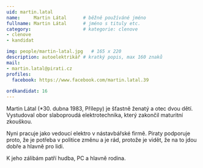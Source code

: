 ```yaml
---
uid: martin.latal
name:     Martin Látal  	# běžně používáné jméno
fullname: Martin Látal  	# jméno s tituly etc.
category:                   # kategorie: clenove
- clenove
- kandidat

img: people/martin-latal.jpg   # 165 x 220
description: autoelektrikář # kratký popis, max 160 znaků
mail:
- martin.latal@pirati.cz
profiles:
  facebook: https://www.facebook.com/martin.latal.39
  
ordkandidat: 16
---
```


Martin Látal (*30. dubna 1983, Přílepy) je šťastně ženatý a otec dvou dětí. Vystudoval obor slaboproudá elektrotechnika, který zakončil maturitní zkouškou.

Nyni pracuje jako vedoucí elektro v nástavbářské firmě. Piraty podporuje proto, že je potřeba v politice změnu a je rád, protože je vidět, že na to jdou dobře a hlavně pro lidi.

K jeho zálibám patří hudba, PC a hlavně rodina.
